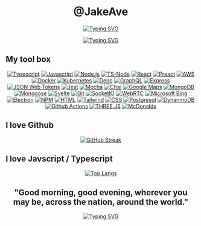 <h1 color=#F5F5F5 align=center>@JakeAve</h1>

<div align=center>

[![Typing SVG](https://readme-typing-svg.herokuapp.com?font=Chakra+Petch&size=50&duration=2000&pause=1000&color=39D353&center=true&multiline=true&repeat=false&width=1000&height=250&lines=Hello!+Thanks+for+surfing+by+%F0%9F%98%80;My+name+is+Jake+%F0%9F%91%A8%E2%80%8D%F0%9F%92%BB;I'm+a+full-stack+Javascript+developer+%F0%9F%9A%80;Let's+build+something!+%F0%9F%9B%A0)](https://git.io/typing-svg)

[![Typing SVG](https://readme-typing-svg.herokuapp.com?font=Chakra+Petch&size=50&duration=1&pause=200&color=F5F5F5&center=true&vCenter=true&width=1000&height=100&lines=%F0%9F%8F%9D%EF%B8%8F%F0%9F%8C%8A%F0%9F%8C%8A%F0%9F%8C%8A%F0%9F%8C%8A%F0%9F%8C%8A%F0%9F%8C%8A%F0%9F%8C%8A%F0%9F%8F%84%E2%80%8D%E2%99%82%EF%B8%8F;%F0%9F%8F%9D%EF%B8%8F%F0%9F%8C%8A%F0%9F%8C%8A%F0%9F%8C%8A%F0%9F%8C%8A%F0%9F%8C%8A%F0%9F%8C%8A%F0%9F%8F%84%E2%80%8D%E2%99%82%EF%B8%8F%F0%9F%8C%8A;%F0%9F%8F%9D%EF%B8%8F%F0%9F%8C%8A%F0%9F%8C%8A%F0%9F%8C%8A%F0%9F%8C%8A%F0%9F%8C%8A%F0%9F%8F%84%E2%80%8D%E2%99%82%EF%B8%8F%F0%9F%8C%8A%F0%9F%8C%8A;%F0%9F%8F%9D%EF%B8%8F%F0%9F%8C%8A%F0%9F%8C%8A%F0%9F%8C%8A%F0%9F%8C%8A%F0%9F%8F%84%E2%80%8D%E2%99%82%EF%B8%8F%F0%9F%8C%8A%F0%9F%8C%8A%F0%9F%8C%8A;%F0%9F%8F%9D%EF%B8%8F%F0%9F%8C%8A%F0%9F%8C%8A%F0%9F%8C%8A%F0%9F%8C%8A%F0%9F%8F%84%E2%80%8D%E2%99%82%EF%B8%8F%F0%9F%8C%8A%F0%9F%8C%8A%F0%9F%8C%8A;%F0%9F%8F%9D%EF%B8%8F%F0%9F%8C%8A%F0%9F%8C%8A%F0%9F%8C%8A%F0%9F%8F%84%E2%80%8D%E2%99%82%EF%B8%8F%F0%9F%8C%8A%F0%9F%8C%8A%F0%9F%8C%8A%F0%9F%8C%8A;%F0%9F%8F%9D%EF%B8%8F%F0%9F%8C%8A%F0%9F%8C%8A%F0%9F%8F%84%E2%80%8D%E2%99%82%EF%B8%8F%F0%9F%8C%8A%F0%9F%8C%8A%F0%9F%8C%8A%F0%9F%8C%8A%F0%9F%8C%8A;%F0%9F%8F%9D%EF%B8%8F%F0%9F%8C%8A%F0%9F%8F%84%E2%80%8D%E2%99%82%EF%B8%8F%F0%9F%8C%8A%F0%9F%8C%8A%F0%9F%8C%8A%F0%9F%8C%8A%F0%9F%8C%8A%F0%9F%8C%8A;%F0%9F%8F%9D%EF%B8%8F%F0%9F%8F%84%E2%80%8D%E2%99%82%EF%B8%8F%F0%9F%8C%8A%F0%9F%8C%8A%F0%9F%8C%8A%F0%9F%8C%8A%F0%9F%8C%8A%F0%9F%8C%8A%F0%9F%8C%8A;%F0%9F%8F%9D%EF%B8%8F%F0%9F%8F%84%E2%80%8D%E2%99%82%EF%B8%8F%F0%9F%8C%8A%F0%9F%8C%8A%F0%9F%8C%8A%F0%9F%8C%8A%F0%9F%8C%8A%F0%9F%8C%8A%F0%9F%8C%8A;%F0%9F%8F%9D%EF%B8%8F%F0%9F%8C%8A%F0%9F%8F%84%E2%80%8D%E2%99%82%EF%B8%8F%F0%9F%8C%8A%F0%9F%8C%8A%F0%9F%8C%8A%F0%9F%8C%8A%F0%9F%8C%8A%F0%9F%8C%8A;%F0%9F%8F%9D%EF%B8%8F%F0%9F%8C%8A%F0%9F%8C%8A%F0%9F%8F%84%E2%80%8D%E2%99%82%EF%B8%8F%F0%9F%8C%8A%F0%9F%8C%8A%F0%9F%8C%8A%F0%9F%8C%8A%F0%9F%8C%8A;%F0%9F%8F%9D%EF%B8%8F%F0%9F%8C%8A%F0%9F%8C%8A%F0%9F%8C%8A%F0%9F%8F%84%E2%80%8D%E2%99%82%EF%B8%8F%F0%9F%8C%8A%F0%9F%8C%8A%F0%9F%8C%8A%F0%9F%8C%8A;%F0%9F%8F%9D%EF%B8%8F%F0%9F%8C%8A%F0%9F%8C%8A%F0%9F%8C%8A%F0%9F%8C%8A%F0%9F%8F%84%E2%80%8D%E2%99%82%EF%B8%8F%F0%9F%8C%8A%F0%9F%8C%8A%F0%9F%8C%8A;%F0%9F%8F%9D%EF%B8%8F%F0%9F%8C%8A%F0%9F%8C%8A%F0%9F%8C%8A%F0%9F%8C%8A%F0%9F%8C%8A%F0%9F%8F%84%E2%80%8D%E2%99%82%EF%B8%8F%F0%9F%8C%8A%F0%9F%8C%8A;%F0%9F%8F%9D%EF%B8%8F%F0%9F%8C%8A%F0%9F%8C%8A%F0%9F%8C%8A%F0%9F%8C%8A%F0%9F%8C%8A%F0%9F%8C%8A%F0%9F%8F%84%E2%80%8D%E2%99%82%EF%B8%8F%F0%9F%8C%8A;%F0%9F%8F%9D%EF%B8%8F%F0%9F%8C%8A%F0%9F%8C%8A%F0%9F%8C%8A%F0%9F%8C%8A%F0%9F%8C%8A%F0%9F%8C%8A%F0%9F%8C%8A%F0%9F%8F%84%E2%80%8D%E2%99%82%EF%B8%8F)](https://git.io/typing-svg)


</div>

<h2 color=#f5f5f5>My tool box</h2>
<div align=center>

[![Typescript](https://img.shields.io/badge/TypeScript-3178C6.svg?style=for-the-badge&logo=TypeScript&logoColor=white)](https://home.aveek.io/GitHub-Profile-Badges)
[![Javascript](https://img.shields.io/badge/JavaScript-F7DF1E.svg?style=for-the-badge&logo=JavaScript&logoColor=black)](https://home.aveek.io/GitHub-Profile-Badges)
[![Node.js](https://img.shields.io/badge/Node.js-339933.svg?style=for-the-badge&logo=nodedotjs&logoColor=white)](https://home.aveek.io/GitHub-Profile-Badges)
[![TS-Node](https://img.shields.io/badge/tsnode-3178C6.svg?style=for-the-badge&logo=ts-node&logoColor=white)](https://home.aveek.io/GitHub-Profile-Badges)
[![React](https://img.shields.io/badge/React-61DAFB.svg?style=for-the-badge&logo=React&logoColor=black)](https://home.aveek.io/GitHub-Profile-Badges)
[![Preact](https://img.shields.io/badge/Preact-673AB8.svg?style=for-the-badge&logo=Preact&logoColor=white)](https://home.aveek.io/GitHub-Profile-Badges)
[![AWS](https://img.shields.io/badge/Amazon%20AWS-232F3E.svg?style=for-the-badge&logo=Amazon-AWS&logoColor=white)](https://home.aveek.io/GitHub-Profile-Badges)
[![Docker](https://img.shields.io/badge/Docker-2496ED.svg?style=for-the-badge&logo=Docker&logoColor=white)](https://home.aveek.io/GitHub-Profile-Badges)
[![Kubernetes](https://img.shields.io/badge/Kubernetes-326CE5.svg?style=for-the-badge&logo=Kubernetes&logoColor=white)](https://home.aveek.io/GitHub-Profile-Badges)
[![Deno](https://img.shields.io/badge/Deno-000000.svg?style=for-the-badge&logo=Deno&logoColor=white)](https://home.aveek.io/GitHub-Profile-Badges)
[![GraphQL](https://img.shields.io/badge/GraphQL-E10098.svg?style=for-the-badge&logo=GraphQL&logoColor=white)](https://home.aveek.io/GitHub-Profile-Badges)
[![Express](https://img.shields.io/badge/Express-000000.svg?style=for-the-badge&logo=Express&logoColor=white)](https://home.aveek.io/GitHub-Profile-Badges)
[![JSON Web Tokens](https://img.shields.io/badge/JSON%20Web%20Tokens-000000.svg?style=for-the-badge&logo=JSON-Web-Tokens&logoColor=white)](https://home.aveek.io/GitHub-Profile-Badges)
[![Jest](https://img.shields.io/badge/Jest-C21325.svg?style=for-the-badge&logo=Jest&logoColor=white)](https://home.aveek.io/GitHub-Profile-Badges)
[![Mocha](https://img.shields.io/badge/Mocha-8D6748.svg?style=for-the-badge&logo=Mocha&logoColor=white)](https://home.aveek.io/GitHub-Profile-Badges)
[![Chai](https://img.shields.io/badge/Chai-A30701.svg?style=for-the-badge&logo=Chai&logoColor=white)](https://home.aveek.io/GitHub-Profile-Badges)
[![Google Maps](https://img.shields.io/badge/Google%20Maps-4285F4.svg?style=for-the-badge&logo=Google-Maps&logoColor=white)](https://home.aveek.io/GitHub-Profile-Badges)
[![MongoDB](https://img.shields.io/badge/MongoDB-47A248.svg?style=for-the-badge&logo=MongoDB&logoColor=white)](https://home.aveek.io/GitHub-Profile-Badges)
[![Mongoose](https://img.shields.io/badge/Mongoose-880000.svg?style=for-the-badge&logo=Mongoose&logoColor=white)](https://home.aveek.io/GitHub-Profile-Badges)
[![Svelte](https://img.shields.io/badge/Svelte-FF3E00.svg?style=for-the-badge&logo=Svelte&logoColor=white)](https://home.aveek.io/GitHub-Profile-Badges)
[![Git](https://img.shields.io/badge/Git-F05032.svg?style=for-the-badge&logo=Git&logoColor=white)](https://home.aveek.io/GitHub-Profile-Badges)
[![SocketIO](https://img.shields.io/badge/Socket.io-010101.svg?style=for-the-badge&logo=socketdotio&logoColor=white)](https://home.aveek.io/GitHub-Profile-Badges)
[![WebRTC](https://img.shields.io/badge/WebRTC-333333.svg?style=for-the-badge&logo=WebRTC&logoColor=white)](https://home.aveek.io/GitHub-Profile-Badges)
[![Microsoft Bing](https://img.shields.io/badge/Microsoft%20Bing-258FFA.svg?style=for-the-badge&logo=Microsoft-Bing&logoColor=white)](https://home.aveek.io/GitHub-Profile-Badges)
[![Electron](https://img.shields.io/badge/Electron-47848F.svg?style=for-the-badge&logo=Electron&logoColor=white)](https://home.aveek.io/GitHub-Profile-Badges)
[![NPM](https://img.shields.io/badge/npm-CB3837.svg?style=for-the-badge&logo=npm&logoColor=white)](https://home.aveek.io/GitHub-Profile-Badges)
[![HTML](https://img.shields.io/badge/HTML5-E34F26.svg?style=for-the-badge&logo=HTML5&logoColor=white)](https://home.aveek.io/GitHub-Profile-Badges)
[![Tailwind](https://img.shields.io/badge/Tailwind%20CSS-06B6D4.svg?style=for-the-badge&logo=Tailwind-CSS&logoColor=white)](https://home.aveek.io/GitHub-Profile-Badges)
[![CSS](https://img.shields.io/badge/CSS3-1572B6.svg?style=for-the-badge&logo=CSS3&logoColor=white)](https://home.aveek.io/GitHub-Profile-Badges)
[![Postgresql](https://img.shields.io/badge/PostgreSQL-4169E1.svg?style=for-the-badge&logo=PostgreSQL&logoColor=white)](https://home.aveek.io/GitHub-Profile-Badges)
[![DynanmoDB](https://img.shields.io/badge/Amazon%20DynamoDB-4053D6.svg?style=for-the-badge&logo=Amazon-DynamoDB&logoColor=white)](https://home.aveek.io/GitHub-Profile-Badges)
[![Github Actions](https://img.shields.io/badge/GitHub%20Actions-2088FF.svg?style=for-the-badge&logo=GitHub-Actions&logoColor=white)](https://home.aveek.io/GitHub-Profile-Badges)
[![THREE.JS](https://img.shields.io/badge/Three.js-000000.svg?style=for-the-badge&logo=threedotjs&logoColor=white)](https://home.aveek.io/GitHub-Profile-Badges)
[![McDonalds](https://img.shields.io/badge/McDonald's-FBC817.svg?style=for-the-badge&logo=McDonald's&logoColor=black)](https://home.aveek.io/GitHub-Profile-Badges)

</div>
<h2 color=#f5f5f5 >I love Github</h2>

<div align=center>
  
[![GitHub Streak](http://github-readme-streak-stats.herokuapp.com?user=jakeave&theme=github-dark&mode=weekly&fire=39D353)](https://git.io/streak-stats)

</div>

<h2 color=#f5f5f5 >I love Javscript / Typescript</h2>

<div align=center>
  
[![Top Langs](https://github-readme-stats.vercel.app/api/top-langs/?username=jakeave&layout=donut&hide_title=true&theme=dark&count_private=true)](https://github.com/anuraghazra/github-readme-stats)

</div>

<h2 color=#f5f5f5 align=center>"Good morning, good evening, wherever you may be, across the nation, around the world."</h2>

<div align=center>

[![Typing SVG](https://readme-typing-svg.herokuapp.com?font=Chakra+Petch&size=50&duration=1&pause=200&color=39D353&center=true&vCenter=true&width=1000&height=70&lines=%F0%9F%8C%8E;%F0%9F%8C%8D;%F0%9F%8C%8F)](https://git.io/typing-svg)


</div>


